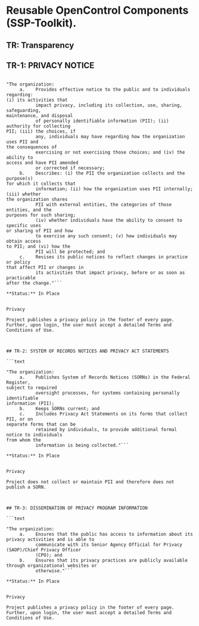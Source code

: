 # Reusable OpenControl Components (SSP-Toolkit).
## TR: Transparency
## TR-1: PRIVACY NOTICE
```text
"The organization:
     a.    Provides effective notice to the public and to individuals regarding:
(i) its activities that
           impact privacy, including its collection, use, sharing, safeguarding,
maintenance, and disposal
           of personally identifiable information (PII); (ii) authority for collecting
PII; (iii) the choices, if
           any, individuals may have regarding how the organization uses PII and
the consequences of
           exercising or not exercising those choices; and (iv) the ability to
access and have PII amended
           or corrected if necessary;
     b.    Describes: (i) the PII the organization collects and the purpose(s)
for which it collects that
           information; (ii) how the organization uses PII internally; (iii) whether
the organization shares
           PII with external entities, the categories of those entities, and the
purposes for such sharing;
           (iv) whether individuals have the ability to consent to specific uses
or sharing of PII and how
           to exercise any such consent; (v) how individuals may obtain access
to PII; and (vi) how the
           PII will be protected; and
     c.    Revises its public notices to reflect changes in practice or policy
that affect PII or changes in
           its activities that impact privacy, before or as soon as practicable
after the change."```
**Status:** In Place

Privacy
Project publishes a privacy policy in the footer of every page. Further, upon login, the user must accept a detailed Terms and Conditions of Use.


## TR-2: SYSTEM OF RECORDS NOTICES AND PRIVACY ACT STATEMENTS
```text
"The organization:
     a.    Publishes System of Records Notices (SORNs) in the Federal Register,
subject to required
           oversight processes, for systems containing personally identifiable
information (PII);
     b.    Keeps SORNs current; and
     c.    Includes Privacy Act Statements on its forms that collect PII, or on
separate forms that can be
           retained by individuals, to provide additional formal notice to individuals
from whom the
           information is being collected."```
**Status:** In Place

Privacy
Project does not collect or maintain PII and therefore does not publish a SORN.


## TR-3: DISSEMINATION OF PRIVACY PROGRAM INFORMATION
```text
"The organization:
     a.    Ensures that the public has access to information about its privacy activities and is able to
           communicate with its Senior Agency Official for Privacy (SAOP)/Chief Privacy Officer
           (CPO); and
     b.    Ensures that its privacy practices are publicly available through organizational websites or
           otherwise."```
**Status:** In Place

Privacy
Project publishes a privacy policy in the footer of every page. Further, upon login, the user must accept a detailed Terms and Conditions of Use.

